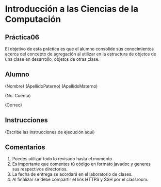 # Introducción a las Ciencias de la Computación
## Práctica06
El objetivo de esta práctica es que el alumno consolide sus conocimientos acerca del concepto de agregación al utilizar en la estructura de objetos de una clase en desarrollo, objetos de otras clase.
## Alumno
(Nombre) (ApellidoPaterno) (ApellidoMaterno)

(No. Cuenta)

(Correo)

## Instrucciones
(Escribe las instrucciones de ejecución aquí)

## Comentarios
1. Puedes utilizar todo lo revisado hasta el momento.
2. Es importante que comentes tú código en formato javadoc y generes sus respectivos directorios.
3. La fecha de entrega se acordará en el laboratorio de clases.
4. Al finalizar se debe compartir el link HTTPS y SSH por el classroom.
